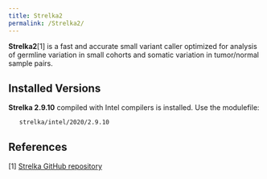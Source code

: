 ```yaml
---
title: Strelka2
permalink: /Strelka2/
---
```


**Strelka2**[1] is a fast and accurate small variant caller optimized
for analysis of germline variation in small cohorts and somatic
variation in tumor/normal sample pairs.

Installed Versions
------------------

**Strelka 2.9.10** compiled with Intel compilers is installed. Use the
modulefile:

`   strelka/intel/2020/2.9.10`

References
----------

<references/>

[1] [Strelka GitHub repository](https://github.com/Illumina/strelka)